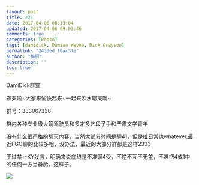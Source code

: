 ```yaml
---
layout: post
title: 221
date: 2017-04-06 06:13:04
updated: 2017-04-06 09:03:46
comments: true
categories: [Photo]
tags: [damidick, Damian Wayne, Dick Grayson]
permalink: "2433ed_f0ac37e"
author: "猫厨"
description: ""
toc: true
---
```


<p>DamiDick群宣</p> 
<p>春天啦~大家来愉快起来~一起来吹水聊天啊~</p> 
<p>群号：383067338</p> 
<p>群内各种专业级火箭驾驶员和多才多艺段子手和严肃文学青年</p> 
<p>没有什么很严格的聊天内容，当然大部分时间是聊41，但是扯日常也whatever,最近FGO聊的比较多哈，没办法，最近的大部分群都是这样2333</p> 
<p>不过禁止KY发言，明确来说底线是不准聊4受，不逆不互不无差，不准把4或1中的任何一方当备胎，这样子。</p>

![](https://nos.netease.com/imglf1/img/cVZNdzJtQk9JV2QrS0lORG5US0xUUC9XMkkzR3g3MGJkTGZ0L0JzL2x3VEhlN1NzTHBvejRBPT0.jpg)